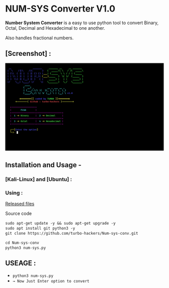 # NUM-SYS Converter V1.0

**Number System Converter**
is a easy to use python tool to convert Binary, Octal, Decimal and Hexadecimal to one another.  

Also handles fractional numbers.

## [Screenshot] :
![alt text](https://raw.githubusercontent.com/turbo-hackers/Num-sys-conv/main/core/screenshot_Num-sys-conv.png)

<h2>Installation and Usage -</h2>

### [Kali-Linux] and [Ubuntu] :

### Using : 
[Released files](https://github.com/turbo-hackers/Num-sys-conv/releases)

Source code
```
sudo apt-get update -y && sudo apt-get upgrade -y
sudo apt install git python3 -y
git clone https://github.com/turbo-hackers/Num-sys-conv.git
```
```
cd Num-sys-conv
python3 num-sys.py
```
## USEAGE :
* `python3 num-sys.py`
* `→ Now Just Enter option to convert`
